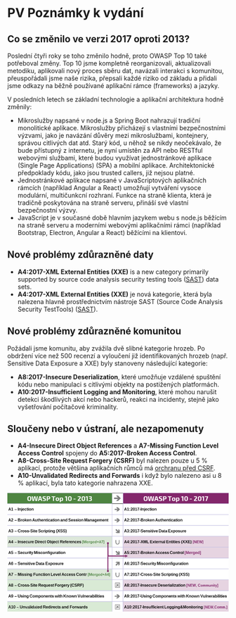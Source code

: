 # PV Poznámky k vydání

## Co se změnilo ve verzi 2017 oproti 2013?

Poslední čtyři roky se toho změnilo hodně, proto OWASP Top 10 také potřeboval změny. Top 10 jsme kompletně reorganizovali, aktualizovali metodiku, aplikovali nový proces sběru dat, navázali interakci s komunitou, přeuspořádali jsme naše rizika, přepsali každé riziko od základu a přidali jsme odkazy na běžně používané aplikační rámce (frameworks) a jazyky.

V posledních letech se základní technologie a aplikační architektura hodně změnily:

* Mikroslužby napsané v node.js a Spring Boot nahrazují tradiční monolitické aplikace. Mikroslužby přicházejí s vlastními bezpečnostními výzvami, jako je navázání důvěry mezi mikroslužbami, kontejnery, správou citlivých dat atd. Starý kód, u něhož se nikdy neočekávalo, že bude přístupný z internetu, je nyní umístěn za API nebo RESTful webovými službami, které budou využívat jednostránkové aplikace (Single Page Applications) (SPA) a mobilní aplikace. Architektonické předpoklady kódu, jako jsou trusted callers, již nejsou platné.
* Jednostránkové aplikace napsané v JavaScriptových aplikačních rámcích (například Angular a React) umožňují vytváření vysoce modulární, multičunkcní rozhraní. Funkce na straně klienta, která je tradičně poskytována na straně serveru, přináší své vlastní bezpečnostní výzvy.
* JavaScript je v současné době hlavním jazykem webu s node.js běžícím na straně serveru a moderními webovými aplikačními rámci (například Bootstrap, Electron, Angular a React) běžícími na klientovi.

## Nové problémy zdůrazněné daty

* **A4:2017-XML External Entities (XXE)** is a new category primarily supported by source code analysis security testing tools ([SAST](https://www.owasp.org/index.php/Source_Code_Analysis_Tools)) data sets.
* **A4:2017-XML External Entities (XXE)** je nová kategorie, která byla nalezena hlavně prostřednictvím nástroje SAST (Source Code Analysis Security TestTools) ([SAST](https://www.owasp.org/index.php/Source_Code_Analysis_Tools)).

## Nové problémy zdůrazněné komunitou

Požádali jsme komunitu, aby zvážila dvě slibné kategorie hrozeb. Po obdržení více než 500 recenzí a vyloučení již identifikovaných hrozeb (např. Sensitive Data Exposure a XXE) byly stanoveny následující kategorie:

* **A8:2017-Insecure Deserialization**, které umožňuje vzdálené spuštění kódu nebo manipulaci s citlivými objekty na postižených platformách.
* **A10:2017-Insufficient Logging and Monitoring**, které mohou narušit detekci škodlivých akcí nebo hackerů, reakci na incidenty, stejně jako vyšetřování počítačové kriminality.

## Sloučeny nebo v ústraní, ale nezapomenuty

* **A4-Insecure Direct Object References** a **A7-Missing Function Level Access Control** spojeny do **A5:2017-Broken Access Control**.
* **A8-Cross-Site Request Forgery (CSRF)** byl nalezen pouze u 5 % aplikací, protože většina aplikačních růmců má [orchranu před CSRF](https://www.owasp.org/index.php/Cross-Site_Request_Forgery_(CSRF)).
* **A10-Unvalidated Redirects and Forwards** i když bylo nalezeno asi u 8 % aplikací, byla tato kategorie nahrazena XXE.

![0x06-release-notes-1](images/0x06-release-notes-1.png)
